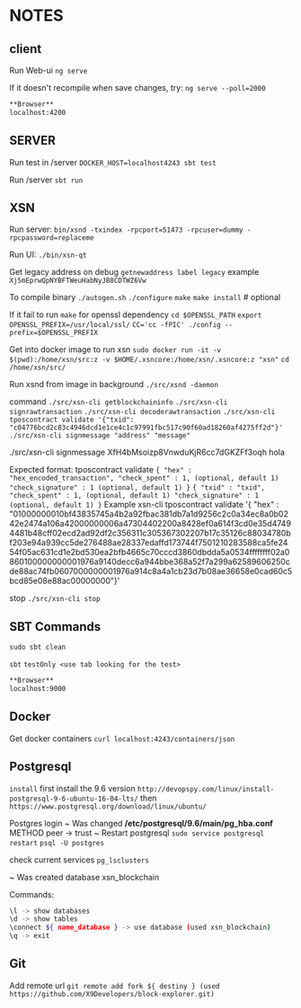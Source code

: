 # NOTES

## client

Run Web-ui
`ng serve`

If it doesn't recompile when save changes, try:
`ng serve --poll=2000`

```sh
**Browser**
localhost:4200
```

## SERVER

Run test in /server
`DOCKER_HOST=localhost4243 sbt test`

Run /server
`sbt run`

## XSN

Run server:
`bin/xsnd -txindex -rpcport=51473 -rpcuser=dummy -rpcpassword=replaceme`

Run UI:
`./bin/xsn-qt`

Get legacy address on debug
`getnewaddress label legacy`
example `Xj5mEprwQpNYBFTWeuHabNyJB8CDTWZ6Vw`

To compile binary
`./autogen.sh`
`./configure`
`make`
`make install` # optional

If it fail to run `make` for openssl dependency
`cd $OPENSSL_PATH`
`export OPENSSL_PREFIX=/usr/local/ssl/`
`CC='cc -fPIC' ./config --prefix=$OPENSSL_PREFIX`

Get into docker image to run xsn
`sudo docker run -it -v $(pwd):/home/xsn/src:z -v $HOME/.xsncore:/home/xsn/.xsncore:z "xsn"`
`cd /home/xsn/src/`

Run xsnd from image in background
`./src/xsnd -daemon`

command
`./src/xsn-cli getblockchaininfo`
`./src/xsn-cli signrawtransaction`
`./src/xsn-cli decoderawtransaction`
`./src/xsn-cli tposcontract validate '{"txid": "c04776bcd2c83c4946dcd1e1ce4c1c97991fbc517c90f60ad18260af4275ff2d"}'`
`./src/xsn-cli signmessage "address" "message"`

./src/xsn-cli signmessage XfH4bMsoizp8VnwduKjR6cc7dGKZFf3oqh hola

Expected format: tposcontract validate
`{ "hex" : "hex_encoded_transaction", "check_spent" : 1, (optional, default 1) "check_signature" : 1 (optional, default 1) }`
`{ "txid" : "txid", "check_spent" : 1, (optional, default 1) "check_signature" : 1 (optional, default 1) }`
Example
xsn-cli tposcontract validate '{ "hex" : "01000000010bf43835745a4b2a92fbac381db7a1d9256c2c0a34ec8a0b0242e2474a106a42000000006a47304402200a8428ef0a614f3cd0e35d47494481b48cff02ecd2ad92df2c356311c305367302207b17c35126c88034780bf203e94a939cc5de276488ae28337edaffd173744f7501210283588ca5fe2454f05ac631cd1e2bd530ea2bfb4665c70cccd3860dbdda5a0534ffffffff02a0860100000000001976a9140decc6a944bbe368a52f7a299a62589606250cde88ac74fb0607000000001976a914c8a4a1cb23d7b08ae36658e0cad60c5bcd85e08e88ac00000000"}'

stop
`./src/xsn-cli stop`

## SBT Commands

`sudo sbt clean`

`sbt`
`testOnly <use tab looking for the test>`

```sh
**Browser**
localhost:9000
```

## Docker

Get docker containers
`curl localhost:4243/containers/json`

## Postgresql

`install`
first install the 9.6 version
`http://devopspy.com/linux/install-postgresql-9-6-ubuntu-16-04-lts/`
then
`https://www.postgresql.org/download/linux/ubuntu/`

Postgres login
~ Was changed **/etc/postgresql/9.6/main/pg_hba.conf** METHOD peer -> trust
~ Restart postgresql `sudo service postgresql restart`
`psql -U postgres`

check current services
`pg_lsclusters`

~ Was created database xsn_blockchain

Commands:

```sh
\l -> show databases
\d -> show tables
\connect ${ name_database } -> use database (used xsn_blockchain)
\q -> exit
```

## Git

Add remote url
`git remote add fork ${ destiny } (used https://github.com/X9Developers/block-explorer.git)`
